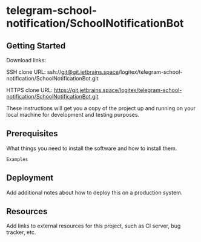# telegram-school-notification/SchoolNotificationBot



## Getting Started

Download links:

SSH clone URL: ssh://git@git.jetbrains.space/logitex/telegram-school-notification/SchoolNotificationBot.git

HTTPS clone URL: https://git.jetbrains.space/logitex/telegram-school-notification/SchoolNotificationBot.git



These instructions will get you a copy of the project up and running on your local machine for development and testing purposes.

## Prerequisites

What things you need to install the software and how to install them.

```
Examples
```

## Deployment

Add additional notes about how to deploy this on a production system.

## Resources

Add links to external resources for this project, such as CI server, bug tracker, etc.

